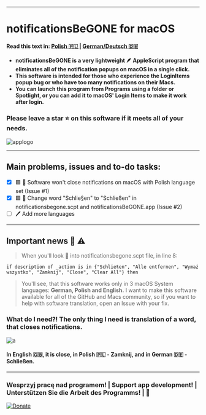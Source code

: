 -------------------------------------------------------------------------------------------------------------------------------------------

# notificationsBeGONE for macOS
#### Read this text in: [Polish :poland: ](https://github.com/karolpszo/notificationsbegone/blob/main/README-pl.md) | [German/Deutsch :de:](https://github.com/karolpszo/notificationsbegone/blob/main/README-de.md)
+ **notificationsBeGONE is a very lightweight :feather: AppleScript program that eliminates all of the notification popups on macOS in a single click.**
+ **This software is intended for those who experience the LoginItems popup bug or who have too many notifications on their Macs.**
+ **You can launch this program from Programs using a folder or Spotlight, or you can add it to macOS' Login Items to make it work after login.**
### Please leave a star :star: on this software if it meets all of your needs.
![applogo](https://i.imgur.com/mnm2GrD.png)

-------------------------------------------------------------------------------------------------------------------------------------------
## Main problems, issues and to-do tasks:
- [x] :green_square: :hammer: Software won't close notifications on macOS with Polish language set (Issue #1)
- [x] :green_square: :hammer: Change word "Schlie§en" to "Schließen" in notificationsbegone.scpt and notificationsBeGONE.app (Issue #2)
- [ ] :pen: Add more languages 
-------------------------------------------------------------------------------------------------------------------------------------------

## Important news :newspaper: :warning:
> When you'll look :eyes: into notificationsbegone.scpt file, in line 8:
```
if description of _action is in {"Schlie§en", "Alle entfernen", "Wymaż wszystko", "Zamknij", "Close", "Clear All"} then 
```
> You'll see, that this software works only in 3 macOS System languages: **German, Polish and English.** I want to make this software available for all of the GitHub and Macs community, so if you want to help with software translation, open an Issue with your fix.
### What do I need?! The only thing I need is translation of a word, that closes notifications.
![a](https://user-images.githubusercontent.com/111112623/224505336-015febd8-0c16-4b8d-810a-3369b2ed8e2b.png) 
#### In English :gb:, it is **close**,   in Polish :poland: - **Zamknij**,    and in German :de: - **Schließen**.
-------------------------------------------------------------------------------------------------------------------------------------------
### Wesprzyj pracę nad programem! | Support app development! | Unterstützen Sie die Arbeit des Programms! | :black_heart:
[![Donate](https://img.shields.io/badge/Donate-PayPal-blue.svg)](https://paypal.com/karolpszo)
